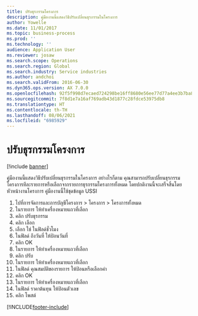 ```yaml
---
title: ปรับธุรกรรมโครงการ
description: คู่มืองานนี้แสดงวิธีปรับเปลี่ยนธุรกรรมในโครงการ
author: Yowelle
ms.date: 11/01/2017
ms.topic: business-process
ms.prod: ''
ms.technology: ''
audience: Application User
ms.reviewer: josaw
ms.search.scope: Operations
ms.search.region: Global
ms.search.industry: Service industries
ms.author: andchoi
ms.search.validFrom: 2016-06-30
ms.dyn365.ops.version: AX 7.0.0
ms.openlocfilehash: 92f5f998d7ecaed724298be16ff8680e56ee77d77a4ee3b7ba83fa5a8a1a4787
ms.sourcegitcommit: 7f8d1e7a16af769adb43d1877c28fdce53975db8
ms.translationtype: HT
ms.contentlocale: th-TH
ms.lasthandoff: 08/06/2021
ms.locfileid: "6985929"
---
```

# <a name="adjust-project-transactions"></a>ปรับธุรกรรมโครงการ

[!include [banner](../../includes/banner.md)]

คู่มืองานนี้แสดงวิธีปรับเปลี่ยนธุรกรรมในโครงการ อย่างไรก็ตาม คุณสามารถปรับเปลี่ยนธุรกรรมโครงการทีละรายการหรือเลือกจากรายการธุรกรรมโครงการทั้งหมด โดยปกติงานนี้จะเสร็จสิ้นโดยหัวหน้างานโครงการ คู่มืองานนี้ใช้ชุดข้อมูล USSI

1. ไปที่การจัดการและการบัญชีโครงการ > โครงการ > โครงการทั้งหมด 
2. ในรายการ ให้ทำเครื่องหมายแถวที่เลือก 
3. คลิก ปรับธุรกรรม 
4. คลิก เลือก 
5. เลือก ใช่ ในฟิลด์ชั่วโมง 
6. ในฟิลด์ ถึงวันที่ ให้ป้อนวันที่ 
7. คลิก OK 
8. ในรายการ ให้ทำเครื่องหมายแถวที่เลือก 
9. คลิก ปรับ 
10. ในรายการ ให้ทำเครื่องหมายแถวที่เลือก 
11. ในฟิลด์ คุณสมบัติของรายการ ให้ป้อนหรือเลือกค่า 
12. คลิก OK 
13. ในรายการ ให้ทำเครื่องหมายแถวที่เลือก 
14. ในฟิลด์ ราคาต้นทุน ให้ป้อนตัวเลข 
15. คลิก โพสต์ 


[!INCLUDE[footer-include](../../includes/footer-banner.md)]